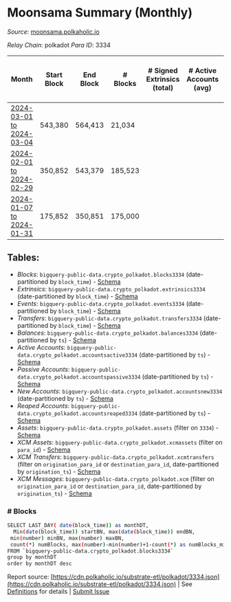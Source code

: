 # Moonsama Summary (Monthly)

_Source_: [moonsama.polkaholic.io](https://moonsama.polkaholic.io)

*Relay Chain*: polkadot
*Para ID*: 3334



| Month | Start Block | End Block | # Blocks | # Signed Extrinsics (total) | # Active Accounts (avg) | # Addresses with Balances (max) | Issues |
| ----- | ----------- | --------- | -------- | --------------------------- | ----------------------- | ------------------------------- | ------ |
| [2024-03-01 to 2024-03-04](/polkadot/3334-moonsama/2024-03-31.md) | 543,380 | 564,413 | 21,034 |  |  | 4 | -   |   
| [2024-02-01 to 2024-02-29](/polkadot/3334-moonsama/2024-02-29.md) | 350,852 | 543,379 | 185,523 |  |  | 4 | - 7,005 (3.64%) |   
| [2024-01-07 to 2024-01-31](/polkadot/3334-moonsama/2024-01-31.md) | 175,852 | 350,851 | 175,000 |  |  | 4 | -   |   

## Tables:

* _Blocks_: `bigquery-public-data.crypto_polkadot.blocks3334` (date-partitioned by `block_time`) - [Schema](/schema/balances.json)
* _Extrinsics_: `bigquery-public-data.crypto_polkadot.extrinsics3334` (date-partitioned by `block_time`) - [Schema](/schema/extrinsics.json)
* _Events_: `bigquery-public-data.crypto_polkadot.events3334` (date-partitioned by `block_time`) - [Schema](/schema/events.json)
* _Transfers_: `bigquery-public-data.crypto_polkadot.transfers3334` (date-partitioned by `block_time`) - [Schema](/schema/transfers.json)
* _Balances_: `bigquery-public-data.crypto_polkadot.balances3334` (date-partitioned by `ts`) - [Schema](/schema/balances.json)
* _Active Accounts_: `bigquery-public-data.crypto_polkadot.accountsactive3334` (date-partitioned by `ts`) - [Schema](/schema/accountsactive.json)
* _Passive Accounts_: `bigquery-public-data.crypto_polkadot.accountspassive3334` (date-partitioned by `ts`) - [Schema](/schema/accountspassive.json)
* _New Accounts_: `bigquery-public-data.crypto_polkadot.accountsnew3334` (date-partitioned by `ts`) - [Schema](/schema/accountsnew.json)
* _Reaped Accounts_: `bigquery-public-data.crypto_polkadot.accountsreaped3334` (date-partitioned by `ts`) - [Schema](/schema/accountsreaped.json)
* _Assets_: `bigquery-public-data.crypto_polkadot.assets` (filter on `3334`) - [Schema](/schema/assets.json)
* _XCM Assets_: `bigquery-public-data.crypto_polkadot.xcmassets` (filter on `para_id`) - [Schema](/schema/xcmassets.json)
* _XCM Transfers_: `bigquery-public-data.crypto_polkadot.xcmtransfers` (filter on `origination_para_id` or `destination_para_id`, date-partitioned by `origination_ts`) - [Schema](/schema/xcmtransfers.json)
* _XCM Messages_: `bigquery-public-data.crypto_polkadot.xcm` (filter on `origination_para_id` or `destination_para_id`, date-partitioned by `origination_ts`) - [Schema](/schema/xcm.json)

### # Blocks
```bash
SELECT LAST_DAY( date(block_time)) as monthDT,
  Min(date(block_time)) startBN, max(date(block_time)) endBN, 
 min(number) minBN, max(number) maxBN, 
 count(*) numBlocks, max(number)-min(number)+1-count(*) as numBlocks_missing 
FROM `bigquery-public-data.crypto_polkadot.blocks3334` 
group by monthDT 
order by monthDT desc
```


Report source: [https://cdn.polkaholic.io/substrate-etl/polkadot/3334.json](https://cdn.polkaholic.io/substrate-etl/polkadot/3334.json) | See [Definitions](/DEFINITIONS.md) for details | [Submit Issue](https://github.com/colorfulnotion/substrate-etl/issues)
